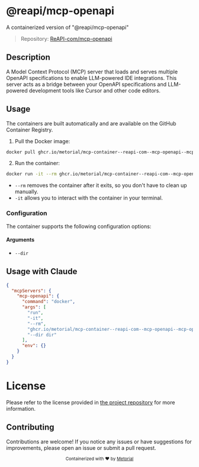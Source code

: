 
# @reapi/mcp-openapi

A containerized version of "@reapi/mcp-openapi"

> Repository: [ReAPI-com/mcp-openapi](https://github.com/ReAPI-com/mcp-openapi)

## Description

A Model Context Protocol (MCP) server that loads and serves multiple OpenAPI specifications to enable LLM-powered IDE integrations. This server acts as a bridge between your OpenAPI specifications and LLM-powered development tools like Cursor and other code editors.


## Usage

The containers are built automatically and are available on the GitHub Container Registry.

1. Pull the Docker image:

```bash
docker pull ghcr.io/metorial/mcp-container--reapi-com--mcp-openapi--mcp-openapi
```

2. Run the container:

```bash
docker run -it --rm ghcr.io/metorial/mcp-container--reapi-com--mcp-openapi--mcp-openapi 
```

- `--rm` removes the container after it exits, so you don't have to clean up manually.
- `-it` allows you to interact with the container in your terminal.


### Configuration

The container supports the following configuration options:


#### Arguments

- `--dir`






## Usage with Claude

```json
{
  "mcpServers": {
    "mcp-openapi": {
      "command": "docker",
      "args": [
        "run",
        "-it",
        "--rm",
        "ghcr.io/metorial/mcp-container--reapi-com--mcp-openapi--mcp-openapi",
        "--dir dir"
      ],
      "env": {}
    }
  }
}
```

# License

Please refer to the license provided in [the project repository](https://github.com/ReAPI-com/mcp-openapi) for more information.

## Contributing

Contributions are welcome! If you notice any issues or have suggestions for improvements, please open an issue or submit a pull request.

<div align="center">
  <sub>Containerized with ❤️ by <a href="https://metorial.com">Metorial</a></sub>
</div>
  